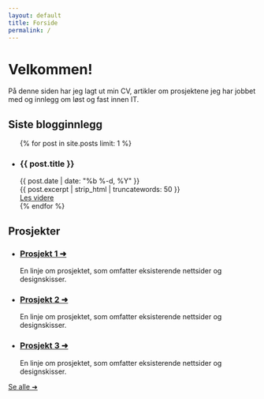 ```yaml
---
layout: default
title: Forside
permalink: /
---
```


<div class="sidebar">
<div class="sidebar__content">
    <div><h1 class="sidebar__title">Velkommen!</h1></div>
    <div>
     På denne siden har jeg lagt ut min CV, artikler om prosjektene jeg har jobbet med og innlegg om løst og fast innen IT.</div>
    </div>
</div>

<div class="index">
    <div>
        <h2>Siste blogginnlegg</h2>
        <ul>
            {% for post in site.posts limit: 1 %}
            <li class="blog__post"><h3>{{ post.title }}</h3>
                <div class="post__date">{{ post.date | date: "%b %-d, %Y" }}</div>
                {{ post.excerpt | strip_html | truncatewords: 50 }}
                <div class="post__link"><a href="{{ post.url }}">Les videre</a></div>
            </li>
            {% endfor %}
        </ul>
    </div>
    <div>
        <h2>Prosjekter</h2>
        <div>
            <ul>
            <li>
                <h3><a href="/prosjekter">Prosjekt 1 ➜</a></h3>
                <div>En linje om prosjektet, som omfatter eksisterende nettsider og designskisser.</div>
            </li>
            <li>
                <h3>
                <a href="/prosjekter">Prosjekt 2 ➜</a></h3>
                <div>En linje om prosjektet, som omfatter eksisterende nettsider og designskisser.</div>
            </li>
            <li>
                <h3><a href="/prosjekter">Prosjekt 3 ➜</a></h3>
                <div>En linje om prosjektet, som omfatter eksisterende nettsider og designskisser.</div>
            </li>
            </ul>
            <div><a href="/prosjekter">Se alle ➜</a></div>
        </div>
    </div>
    
</div>
<div class="accent"><div class="accent2"></div></div>
